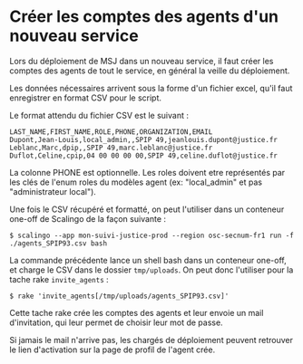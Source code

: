 # Créer les comptes des agents d'un nouveau service

Lors du déploiement de MSJ dans un nouveau service, il faut créer les comptes des agents de tout le service, en général la veille du déploiement.

Les données nécessaires arrivent sous la forme d'un fichier excel, qu'il faut enregistrer en format CSV pour le script.

Le format attendu du fichier CSV est le suivant :

```
LAST_NAME,FIRST_NAME,ROLE,PHONE,ORGANIZATION,EMAIL
Dupont,Jean-Louis,local_admin,,SPIP 49,jeanlouis.dupont@justice.fr
Leblanc,Marc,dpip,,SPIP 49,marc.leblanc@justice.fr
Duflot,Celine,cpip,04 00 00 00 00,SPIP 49,celine.duflot@justice.fr
```

La colonne PHONE est optionnelle. Les roles doivent etre représentés par les clés de l'enum roles du modèles agent (ex: "local_admin" et pas "administrateur local").

Une fois le CSV récupéré et formatté, on peut l'utiliser dans un conteneur one-off de Scalingo de la façon suivante :  

```
$ scalingo --app mon-suivi-justice-prod --region osc-secnum-fr1 run -f ./agents_SPIP93.csv bash
```

La commande précédente lance un shell bash dans un conteneur one-off, et charge le CSV dans le dossier `tmp/uploads`. On peut donc l'utiliser pour la tache rake `invite_agents` :

```
$ rake 'invite_agents[/tmp/uploads/agents_SPIP93.csv]'
```

Cette tache rake crée les comptes des agents et leur envoie un mail d'invitation, qui leur permet de choisir leur mot de passe.

Si jamais le mail n'arrive pas, les chargés de déploiement peuvent retrouver le lien d'activation sur la page de profil de l'agent crée.
